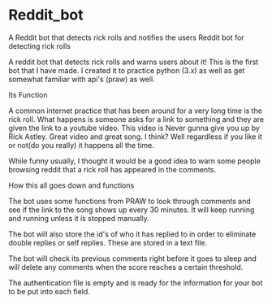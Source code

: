 # Reddit_bot
A Reddit bot that detects rick rolls and notifies the users
Reddit bot for detecting rick rolls

A reddit bot that detects rick rolls and warns users about it! This is the first bot that I have made. I created it to practice python (3.x) as well as get somewhat familiar with api's (praw) as well.

Its Function

A common internet practice that has been around for a very long time is the rick roll. What happens is someone asks for a link to something and they are given the link to a youtube video. This video is Never gunna give you up by Rick Astley. Great video and great song. I think? Well regardless if you like it or not(do you really) it happens all the time.

While funny usually, I thought it would be a good idea to warn some people browsing reddit that a rick roll has appeared in the comments.

How this all goes down and functions

The bot uses some functions from PRAW to look through comments and see if the link to the song shows up every 30 minutes. It will keep running and running unless it is stopped manually.

The bot will also store the id's of who it has replied to in order to eliminate double replies or self replies. These are stored in a text file.

The bot will check its previous comments right before it goes to sleep and will delete any comments when the score reaches a certain threshold.

The authentication file is empty and is ready for the information for your bot to be put into each field.
